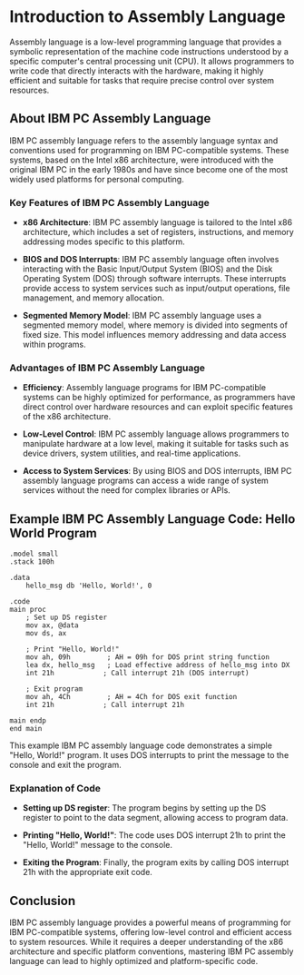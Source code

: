 # Introduction to Assembly Language

Assembly language is a low-level programming language that provides a symbolic representation of the machine code instructions understood by a specific computer's central processing unit (CPU). It allows programmers to write code that directly interacts with the hardware, making it highly efficient and suitable for tasks that require precise control over system resources.

## About IBM PC Assembly Language

IBM PC assembly language refers to the assembly language syntax and conventions used for programming on IBM PC-compatible systems. These systems, based on the Intel x86 architecture, were introduced with the original IBM PC in the early 1980s and have since become one of the most widely used platforms for personal computing.

### Key Features of IBM PC Assembly Language

- **x86 Architecture**: IBM PC assembly language is tailored to the Intel x86 architecture, which includes a set of registers, instructions, and memory addressing modes specific to this platform.

- **BIOS and DOS Interrupts**: IBM PC assembly language often involves interacting with the Basic Input/Output System (BIOS) and the Disk Operating System (DOS) through software interrupts. These interrupts provide access to system services such as input/output operations, file management, and memory allocation.

- **Segmented Memory Model**: IBM PC assembly language uses a segmented memory model, where memory is divided into segments of fixed size. This model influences memory addressing and data access within programs.

### Advantages of IBM PC Assembly Language

- **Efficiency**: Assembly language programs for IBM PC-compatible systems can be highly optimized for performance, as programmers have direct control over hardware resources and can exploit specific features of the x86 architecture.

- **Low-Level Control**: IBM PC assembly language allows programmers to manipulate hardware at a low level, making it suitable for tasks such as device drivers, system utilities, and real-time applications.

- **Access to System Services**: By using BIOS and DOS interrupts, IBM PC assembly language programs can access a wide range of system services without the need for complex libraries or APIs.

## Example IBM PC Assembly Language Code: Hello World Program

```assembly
.model small
.stack 100h

.data
    hello_msg db 'Hello, World!', 0

.code
main proc
    ; Set up DS register
    mov ax, @data
    mov ds, ax

    ; Print "Hello, World!"
    mov ah, 09h         ; AH = 09h for DOS print string function
    lea dx, hello_msg   ; Load effective address of hello_msg into DX
    int 21h            ; Call interrupt 21h (DOS interrupt)

    ; Exit program
    mov ah, 4Ch         ; AH = 4Ch for DOS exit function
    int 21h            ; Call interrupt 21h

main endp
end main
```

This example IBM PC assembly language code demonstrates a simple "Hello, World!" program. It uses DOS interrupts to print the message to the console and exit the program.

### Explanation of Code

- **Setting up DS register**: The program begins by setting up the DS register to point to the data segment, allowing access to program data.

- **Printing "Hello, World!"**: The code uses DOS interrupt 21h to print the "Hello, World!" message to the console.

- **Exiting the Program**: Finally, the program exits by calling DOS interrupt 21h with the appropriate exit code.

## Conclusion

IBM PC assembly language provides a powerful means of programming for IBM PC-compatible systems, offering low-level control and efficient access to system resources. While it requires a deeper understanding of the x86 architecture and specific platform conventions, mastering IBM PC assembly language can lead to highly optimized and platform-specific code.
